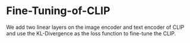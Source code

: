 # Fine-Tuning-of-CLIP
We add two linear layers on the image encoder and text encoder of CLIP and use the KL-Divergence as the loss function to fine-tune the CLIP.


